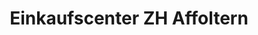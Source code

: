 ---
title: "Einkaufscenter ZH Affoltern"
url: /zuerich/einkaufscenter-zh-affoltern/
shop: Einkaufszentrum
---